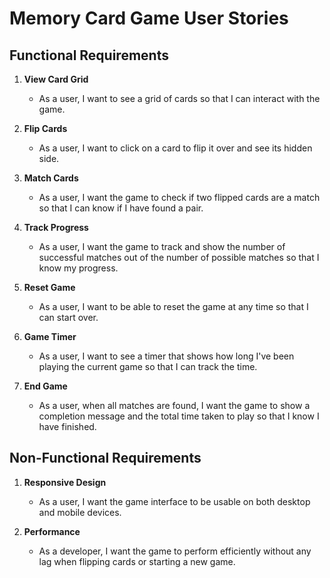 
# Memory Card Game User Stories

## Functional Requirements

1. **View Card Grid**
   - As a user, I want to see a grid of cards so that I can interact with the game.

2. **Flip Cards**
   - As a user, I want to click on a card to flip it over and see its hidden side.

3. **Match Cards**
   - As a user, I want the game to check if two flipped cards are a match so that I can know if I have found a pair.

4. **Track Progress**
   - As a user, I want the game to track and show the number of successful matches out of the number of possible matches so that I know my progress.

5. **Reset Game**
   - As a user, I want to be able to reset the game at any time so that I can start over.

6. **Game Timer**
   - As a user, I want to see a timer that shows how long I've been playing the current game so that I can track the time.

7. **End Game**
   - As a user, when all matches are found, I want the game to show a completion message and the total time taken to play so that I know I have finished.

## Non-Functional Requirements

1. **Responsive Design**
   - As a user, I want the game interface to be usable on both desktop and mobile devices.

2. **Performance**
   - As a developer, I want the game to perform efficiently without any lag when flipping cards or starting a new game.
